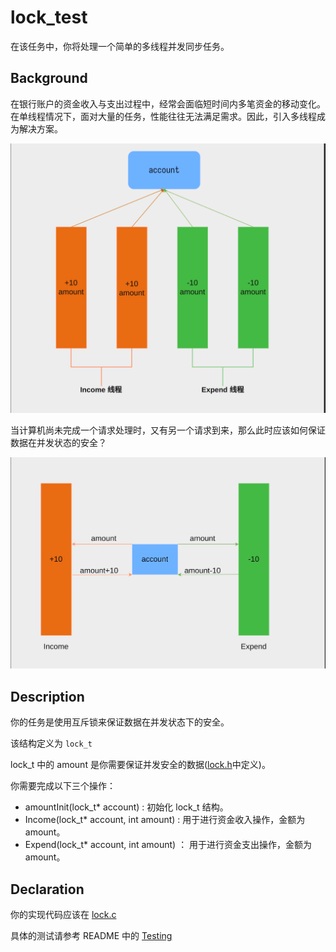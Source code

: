 # lock_test

在该任务中，你将处理一个简单的多线程并发同步任务。

## Background

在银行账户的资金收入与支出过程中，经常会面临短时间内多笔资金的移动变化。在单线程情况下，面对大量的任务，性能往往无法满足需求。因此，引入多线程成为解决方案。

![lock_test](./lock_test.png)

当计算机尚未完成一个请求处理时，又有另一个请求到来，那么此时应该如何保证数据在并发状态的安全？

![lock_test2](./lock_test2.png)

## Description

你的任务是使用互斥锁来保证数据在并发状态下的安全。

该结构定义为 `lock_t`

lock_t 中的 amount 是你需要保证并发安全的数据([lock.h](../../src/include/lock.h)中定义)。

你需要完成以下三个操作：
- amountInit(lock_t* account) : 初始化 lock_t 结构。
- Income(lock_t* account, int amount) : 用于进行资金收入操作，金额为 amount。
- Expend(lock_t* account, int amount) ： 用于进行资金支出操作，金额为 amount。

## Declaration

你的实现代码应该在 [lock.c](../../src/lock/lock.c)

具体的测试请参考 README 中的 [Testing](../../README.md)